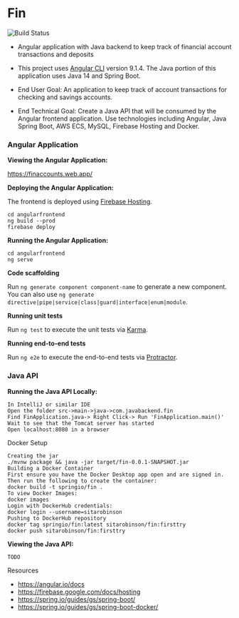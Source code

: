 # Fin

![Build Status](https://travis-ci.com/pinkdragon1000/Fin.svg?token=q5n1Rmswxjw88tYJB7A8&branch=master)

- Angular application with Java backend to keep track of financial account transactions and deposits
- This project uses [Angular CLI](https://github.com/angular/angular-cli) version 9.1.4. The Java portion of this application uses Java 14 and Spring Boot.

- End User Goal: An application to keep track of account transactions for checking and savings accounts.
- End Technical Goal: Create a Java API that will be consumed by the Angular frontend application. Use technologies including Angular, Java Spring Boot, AWS ECS, MySQL, Firebase Hosting and Docker.

### Angular Application

<b>Viewing the Angular Application:</b>

https://finaccounts.web.app/

<b>Deploying the Angular Application:</b>

The frontend is deployed using [Firebase Hosting](https://firebase.google.com/).

```
cd angularfrontend
ng build --prod
firebase deploy
```

<b>Running the Angular Application:</b>

```
cd angularfrontend
ng serve
```

<b> Code scaffolding </b>

Run `ng generate component component-name` to generate a new component. You can also use `ng generate directive|pipe|service|class|guard|interface|enum|module`.

<b> Running unit tests </b>

Run `ng test` to execute the unit tests via [Karma](https://karma-runner.github.io).

<b> Running end-to-end tests </b>

Run `ng e2e` to execute the end-to-end tests via [Protractor](http://www.protractortest.org/).

### Java API

<b>Running the Java API Locally:</b>

```
In IntelliJ or similar IDE
Open the folder src->main->java->com.javabackend.fin
Find FinApplication.java-> Right Click-> Run 'FinApplication.main()'
Wait to see that the Tomcat server has started
Open localhost:8080 in a browser
```

Docker Setup

```
Creating the jar
./mvnw package && java -jar target/fin-0.0.1-SNAPSHOT.jar
Building a Docker Container
First ensure you have the Docker Desktop app open and are signed in.
Then run the following to create the container:
docker build -t springio/fin .
To view Docker Images:
docker images
Login with DockerHub credentials:
docker login --username=sitarobinson
Pushing to DockerHub repository
docker tag springio/fin:latest sitarobinson/fin:firsttry
docker push sitarobinson/fin:firsttry
```

<b>Viewing the Java API:</b>

```
TODO
```

Resources

- https://angular.io/docs
- https://firebase.google.com/docs/hosting
- https://spring.io/guides/gs/spring-boot/
- https://spring.io/guides/gs/spring-boot-docker/
